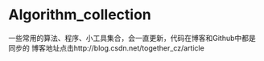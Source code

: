 # Algorithm_collection
一些常用的算法、程序、小工具集合，会一直更新，代码在博客和Github中都是同步的
博客地址点击http://blog.csdn.net/together_cz/article
